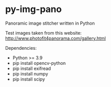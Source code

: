 # py-img-pano
Panoramic image stitcher written in Python

Test images taken from this website: http://www.photofit4panorama.com/gallery.html


Dependencies:
- Python >= 3.9
- pip install opencv-python
- pip install exifread
- pip install numpy
- pip install scipy  